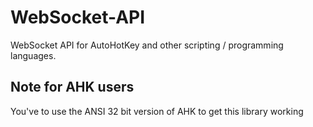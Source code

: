 WebSocket-API
=============

WebSocket API for AutoHotKey and other scripting / programming languages.

Note for AHK users
---------------------
You've to use the ANSI 32 bit version of AHK to get this library working
